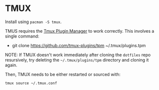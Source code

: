 # TMUX

Install using `pacman -S tmux`.

TMUS requires the [Tmux Plugin Manager](https://github.com/tmux-plugins/tpm)
to work correctly. This involves a single command:

- git clone <https://github.com/tmux-plugins/tpm> ~/.tmux/plugins.tpm

NOTE: If TMUX doesn't work immediately after cloning the `dotfiles` repo
resursively, try deleting the `~/.tmux/plugins/tpm` directory and cloning it again.

Then, TMUX needs to be either restarted or sourced with:

`tmux source ~/.tmux.conf`
